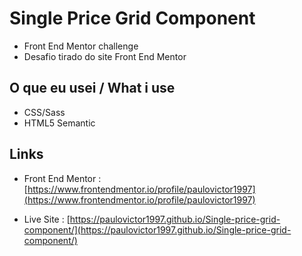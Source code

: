 # Single Price Grid Component
- Front End Mentor challenge
- Desafio tirado do site Front End Mentor

## O que eu usei / What i use
- CSS/Sass
- HTML5 Semantic

## Links
- Front End Mentor : [https://www.frontendmentor.io/profile/paulovictor1997](https://www.frontendmentor.io/profile/paulovictor1997)

- Live Site : [https://paulovictor1997.github.io/Single-price-grid-component/](https://paulovictor1997.github.io/Single-price-grid-component/)